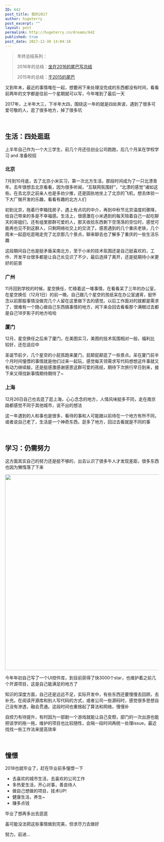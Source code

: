 ```yaml
---
ID: 642
post_title: 我的2017
author: hugeterry
post_excerpt: ""
layout: post
permalink: http://hugeterry.cn/dreams/642
published: true
post_date: 2017-12-30 14:04:10
---
```

<blockquote>年终总结系列：

2016年的总结：<a href="http://hugeterry.cn/dreams/465">坐在2016的尾巴写总结</a>

2015年的总结：<a href="http://hugeterry.cn/dreams/254">于2015的尾巴</a></blockquote>
又到年末，最近的事情堆在一起，想要闲下来处理没完成的东西都没有时间，看看前两年的文字都是往前一个星期就可以写，今年堆到了最后一天

2017年，上半年大三，下半年大四，围绕这一年的就是四处奔波，遇到了很多可爱可敬的人，逛了很多地方，掉了很多坑

&nbsp;
<h2>生活：四处逛逛</h2>
上半年自己作为一个大三学生，前几个月还往创业公司跑跑，后几个月呆在学校学习 and 准备校招
<h3>北京</h3>
7月到10月底，去了北京小米实习，第一次北方生活，那段时间成为了一只北漂青年。去年很想去北京看看，因为很多听闻，“互联网氛围好”，“北漂的感觉”诸如这些。在去北京之前亲人也是多劝少推，还是固执地坐上了北京的飞机，想去体验一下大厂做开发的乐趣，看看有趣的北方人们

初到北京，拖着行李箱找房子，遇上有点坑的中介，再到中秋节北京温度的骤降，给自己带来的多是不幸福感。生活上，很感激在小米遇到的每天陪着自己一起吃聊天的哥姐们，还有组里那群可爱的人，那天收拾东西剩下空荡荡的空位时，感觉可能再也见不到这群人，只剩网络社交上的交流了。感恩遇到的几个重庆老铁，几个周末一起逛吃逛喝走完了北京那几个景点，聊来聊去也了解多了重庆的一些生活乐趣

这段期间自己也是挺矛盾呆南北方，至于小米的技术氛围还是自己挺喜欢的，工作、开发平台很多都是让自己长见识了不少，最后选择了离开，还是挺期待小米更好的前景
<h3>广州</h3>
11月回到学校的时候，星空换任，忙碌着这一堆事情，在看看呆了三年的办公室，在星空换任（12月1日）的前一晚，自己跟几个星空的孩纸呆在办公室通宵，挺怀念以前那股事情没做完几个人留在这里做下去的感觉。以后工作面对的就都是需求了，很难有一个随心做自己东西搞事情的地方，闲下来会回去看看那个满眼过去都是自己18岁影子的地方哈哈
<h3>厦门</h3>
12月，星空换任之后来了厦门，在美图实习，美图的技术氛围相对一般，福利比较好，还在适应中

圣诞节前夕，几个星空的小屁孩跑来厦门，屁颠屁颠逛了一些景点。呆在厦门前半个月时间憧憬的事情就是他们过来一起玩，感觉每天领需求写代码想想这件事就又有动力继续敲，还是挺感激感谢感恩这群可爱的孩纸，期待下次旅行早日到来，接下来又得找新事情期待期待了~
<h3>上海</h3>
12月26日自己也去逛了逛上海，心心念念的地方，人情风味挺多不同，走在南京路都感觉不同于其他城市，说不出的想法

这一年遇到的人和事也是很多，看待的事和人可能跟以前待在一个地方有所不同，或者说自己老了，生活是一个神奇东西，逛多了地方，回过去看就是不同的事

&nbsp;
<h2>学习：仍需努力</h2>
这方面其实自己的努力还是挺不够的，出去认识了很多牛人才发现差距，很多东西也因为懒惰落了下来

<a href="http://www.hugeterry.cn/wp-content/uploads/2017/12/屏幕快照-2017-12-30-下午1.23.35.png"><img class="alignnone size-full wp-image-643" src="http://www.hugeterry.cn/wp-content/uploads/2017/12/屏幕快照-2017-12-30-下午1.23.35.png" alt="" width="1307" height="639" /></a>

今年年初自己写了一个UI控件库，到目前获得了快3000个star，也维护着之前几个开源项目，这是自己能满足的地方了

知识的深度方面，自己还是远远不足，实际开发中，有些东西还要慢慢去回顾，去补充。在阅读开源库和别人写代码的方式，或者公司一些源码时，感觉很多思想自己没有渗透，融会贯通。这段时间也重捨起了算法和网络，慢慢补

自控力有待提升，有时因为一部剧一个游戏就能让自己变颓，部门的一次出游也能把该学的拖一拖，维护的项目也比较随性，会隔一段时间再统一处理issue，最近找找一些工作法来提高效率

&nbsp;
<h2>憧憬</h2>
2018也就毕业了，赶在毕业前多憧憬一下
<ul>
 	<li>去喜欢的城市生活，去喜欢的公司工作</li>
 	<li>多热爱生活，开心对事，善良待人</li>
 	<li>做自己想做的项目，技术UP!</li>
 	<li>健康生活，养生~</li>
 	<li>赚多点钱</li>
</ul>
毕业了想再多出去逛逛

虽可能没法把这些事情做到完美，但求尽力去做好

努力，前进...

&nbsp;